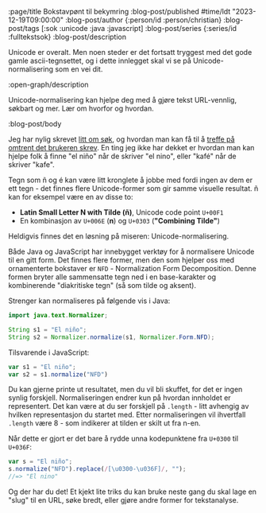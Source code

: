 :page/title Bokstavpønt til bekymring
:blog-post/published #time/ldt "2023-12-19T09:00:00"
:blog-post/author {:person/id :person/christian}
:blog-post/tags [:sok :unicode :java :javascript]
:blog-post/series {:series/id :fulltekstsok}
:blog-post/description

Unicode er overalt. Men noen steder er det fortsatt tryggest med det gode gamle
ascii-tegnsettet, og i dette innlegget skal vi se på Unicode-normalisering som
en vei dit.

:open-graph/description

Unicode-normalisering kan hjelpe deg med å gjøre tekst URL-vennlig, søkbart og
mer. Lær om hvorfor og hvordan.

:blog-post/body

Jeg har nylig skrevet [litt om søk](/fulltekstsok/), og hvordan man kan få til å
[treffe på omtrent det brukeren skrev](/sok-vekting/). En ting jeg ikke har
dekket er hvordan man kan hjelpe folk å finne "el niño" når de skriver "el
nino", eller "kafé" når de skriver "kafe".

Tegn som ñ og é kan være litt kronglete å jobbe med fordi ingen av dem er ett
tegn - det finnes flere Unicode-former som gir samme visuelle resultat. ñ kan
for eksempel være en av disse to:

- **Latin Small Letter N with Tilde (ñ)**, Unicode code point `U+00F1`
- En kombinasjon av `U+006E` (**n**) og `U+0303` (**"Combining Tilde"**)

Heldigvis finnes det en løsning på miseren: Unicode-normalisering.

Både Java og JavaScript har innebygget verktøy for å normalisere Unicode til en
gitt form. Det finnes flere former, men den som hjelper oss med ornamenterte
bokstaver er `NFD` - Normalization Form Decomposition. Denne formen bryter alle
sammensatte tegn ned i en base-karakter og kombinerende "diakritiske tegn" (så
som tilde og aksent).

Strenger kan normaliseres på følgende vis i Java:

```java
import java.text.Normalizer;

String s1 = "El niño";
String s2 = Normalizer.normalize(s1, Normalizer.Form.NFD);
```

Tilsvarende i JavaScript:

```js
var s1 = "El niño";
var s2 = s1.normalize("NFD")
```

Du kan gjerne printe ut resultatet, men du vil bli skuffet, for det er ingen
synlig forskjell. Normaliseringen endrer kun på hvordan innholdet er
representert. Det kan være at du ser forskjell på `.length` - litt avhengig av
hvilken representasjon du startet med. Etter normaliseringen vil ihvertfall
`.length` være 8 - som indikerer at tilden er skilt ut fra n-en.

Når dette er gjort er det bare å rydde unna kodepunktene fra `U+0300` til
`U+036F`:

```javascript
var s = "El niño";
s.normalize("NFD").replace(/[\u0300-\u036F]/, "");
//=> "El nino"
```

Og der har du det! Et kjekt lite triks du kan bruke neste gang du skal lage en
"slug" til en URL, søke bredt, eller gjøre andre former for tekstanalyse.
